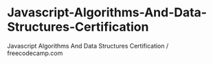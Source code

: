 # Javascript-Algorithms-And-Data-Structures-Certification
Javascript Algorithms And Data Structures Certification / freecodecamp.com
